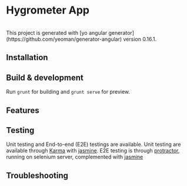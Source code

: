 # Hygrometer App
<br />
This project is generated with [yo angular generator](https://github.com/yeoman/generator-angular) 
version 0.16.1.

## Installation 


## Build & development
Run `grunt` for building and `grunt serve` for preview.

## Features

## Testing

Unit testing and End-to-end (E2E) testings are available.
Unit testing are available through [Karma](https://docs.angularjs.org/guide/unit-testing) with [jasmine](https://jasmine.github.io/).
E2E testing is through [protractor](http://www.protractortest.org), running on selenium server, complemented with [jasmine](https://jasmine.github.io/)

## Troubleshooting
